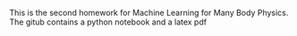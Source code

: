 This is the second homework for Machine Learning for Many Body Physics. The gitub contains a python notebook and a latex pdf
